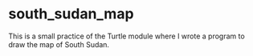 # south_sudan_map
This is a small practice of the Turtle module where I wrote a program to draw the map of South Sudan.
